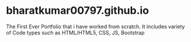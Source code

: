# bharatkumar00797.github.io
The First Ever Portfolio that i have worked from scratch. It includes variety of Code types such as HTML/HTML5, CSS, JS, Bootstrap
